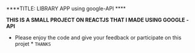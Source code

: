****TITLE: LIBRARY APP using google-API ****

**THIS IS A SMALL PROJECT ON REACTJS THAT I MADE USING GOOGLE -API**
* Please enjoy the code and give your  feedback or participate on this projet *
`THANKS`




